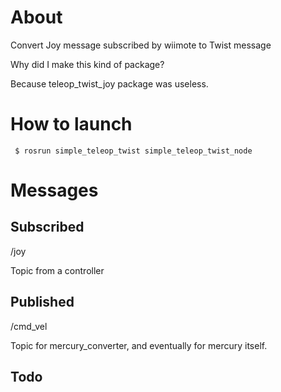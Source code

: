 # About
Convert Joy message subscribed by wiimote to Twist message

Why did I make this kind of package?

Because teleop_twist_joy package was useless.

# How to launch
```
 $ rosrun simple_teleop_twist simple_teleop_twist_node
```

# Messages
## Subscribed
/joy

Topic from a controller

## Published
/cmd_vel

Topic for mercury_converter, and eventually for mercury itself.

## Todo